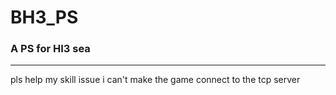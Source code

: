 # BH3_PS
### A PS for HI3 sea
__________________________
pls help my skill issue i can't make the game connect to the tcp server
